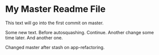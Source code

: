 # My Master Readme File

This text will go into the first commit on master.

Some new text. Before autosquashing. Continue. Another change some time later. And another one.

Changed master after stash on app-refactoring.
